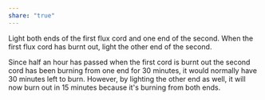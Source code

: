 ```yaml
---
share: "true"
---
```


Light both ends of the first flux cord and one end of the second. When the first flux cord has burnt out, light the other end of the second.

Since half an hour has passed when the first cord is burnt out the second cord has been burning from one end for 30 minutes, it would normally have 30 minutes left to burn. However, by lighting the other end as well, it will now burn out in 15 minutes because it's burning from both ends.
